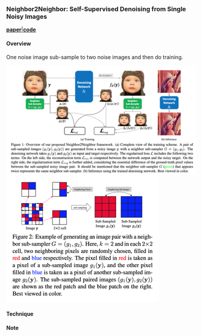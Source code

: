### Neighbor2Neighbor: Self-Supervised Denoising from Single Noisy Images

[**paper**](https://openaccess.thecvf.com/content/CVPR2021/papers/Huang_Neighbor2Neighbor_Self-Supervised_Denoising_From_Single_Noisy_Images_CVPR_2021_paper.pdf)[|**code**](https://github.com/TaoHuang2018/Neighbor2Neighbor)

#### **Overview**

One noise image sub-sample to two noise images and then do training.

<img src="img/neighbor2neighbor1.png" style="zoom:50%;" />

<img src="img/neighbor2neighbor2.png" style="zoom:50%;" />

#### **Technique**



#### **Note**



